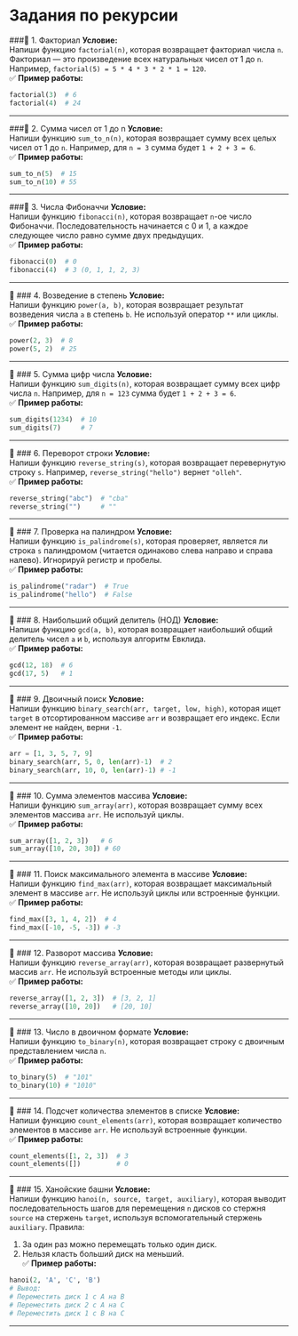 # Задания по рекурсии

###📌 1. Факториал
**Условие:**  
Напиши функцию `factorial(n)`, которая возвращает факториал числа `n`. Факториал — это произведение всех натуральных чисел от 1 до `n`. Например, `factorial(5) = 5 * 4 * 3 * 2 * 1 = 120`.  
✅ **Пример работы:**
```python
factorial(3)  # 6
factorial(4)  # 24
```

---

###📌 2. Сумма чисел от 1 до n
**Условие:**  
Напиши функцию `sum_to_n(n)`, которая возвращает сумму всех целых чисел от 1 до `n`. Например, для `n = 3` сумма будет `1 + 2 + 3 = 6`.  
✅ **Пример работы:**
```python
sum_to_n(5)  # 15
sum_to_n(10) # 55
```

---

###📌 3. Числа Фибоначчи
**Условие:**  
Напиши функцию `fibonacci(n)`, которая возвращает `n`-ое число Фибоначчи. Последовательность начинается с 0 и 1, а каждое следующее число равно сумме двух предыдущих.  
✅ **Пример работы:**
```python
fibonacci(0)  # 0
fibonacci(4)  # 3 (0, 1, 1, 2, 3)
```

---

📌 ### 4. Возведение в степень
**Условие:**  
Напиши функцию `power(a, b)`, которая возвращает результат возведения числа `a` в степень `b`. Не используй оператор `**` или циклы.  
✅ **Пример работы:**
```python
power(2, 3)  # 8
power(5, 2)  # 25
```

---

📌 ### 5. Сумма цифр числа
**Условие:**  
Напиши функцию `sum_digits(n)`, которая возвращает сумму всех цифр числа `n`. Например, для `n = 123` сумма будет `1 + 2 + 3 = 6`.  
✅ **Пример работы:**
```python
sum_digits(1234)  # 10
sum_digits(7)     # 7
```

---

📌 ### 6. Переворот строки
**Условие:**  
Напиши функцию `reverse_string(s)`, которая возвращает перевернутую строку `s`. Например, `reverse_string("hello")` вернет `"olleh"`.  
✅ **Пример работы:**
```python
reverse_string("abc")  # "cba"
reverse_string("")     # ""
```

---

📌 ### 7. Проверка на палиндром
**Условие:**  
Напиши функцию `is_palindrome(s)`, которая проверяет, является ли строка `s` палиндромом (читается одинаково слева направо и справа налево). Игнорируй регистр и пробелы.  
✅ **Пример работы:**
```python
is_palindrome("radar")  # True
is_palindrome("hello")  # False
```

---

📌 ### 8. Наибольший общий делитель (НОД)
**Условие:**  
Напиши функцию `gcd(a, b)`, которая возвращает наибольший общий делитель чисел `a` и `b`, используя алгоритм Евклида.  
✅ **Пример работы:**
```python
gcd(12, 18)  # 6
gcd(17, 5)   # 1
```

---

📌 ### 9. Двоичный поиск
**Условие:**  
Напиши функцию `binary_search(arr, target, low, high)`, которая ищет `target` в отсортированном массиве `arr` и возвращает его индекс. Если элемент не найден, верни `-1`.  
✅ **Пример работы:**
```python
arr = [1, 3, 5, 7, 9]
binary_search(arr, 5, 0, len(arr)-1)  # 2
binary_search(arr, 10, 0, len(arr)-1) # -1
```

---

📌 ### 10. Сумма элементов массива
**Условие:**  
Напиши функцию `sum_array(arr)`, которая возвращает сумму всех элементов массива `arr`. Не используй циклы.  
✅ **Пример работы:**
```python
sum_array([1, 2, 3])   # 6
sum_array([10, 20, 30]) # 60
```

---

📌 ### 11. Поиск максимального элемента в массиве
**Условие:**  
Напиши функцию `find_max(arr)`, которая возвращает максимальный элемент в массиве `arr`. Не используй циклы или встроенные функции.  
✅ **Пример работы:**
```python
find_max([3, 1, 4, 2])  # 4
find_max([-10, -5, -3]) # -3
```

---

📌 ### 12. Разворот массива
**Условие:**  
Напиши функцию `reverse_array(arr)`, которая возвращает развернутый массив `arr`. Не используй встроенные методы или циклы.  
✅ **Пример работы:**
```python
reverse_array([1, 2, 3])  # [3, 2, 1]
reverse_array([10, 20])   # [20, 10]
```

---

📌 ### 13. Число в двоичном формате
**Условие:**  
Напиши функцию `to_binary(n)`, которая возвращает строку с двоичным представлением числа `n`.  
✅ **Пример работы:**
```python
to_binary(5)  # "101"
to_binary(10) # "1010"
```

---

📌 ### 14. Подсчет количества элементов в списке
**Условие:**  
Напиши функцию `count_elements(arr)`, которая возвращает количество элементов в массиве `arr`. Не используй встроенные функции.  
✅ **Пример работы:**
```python
count_elements([1, 2, 3])  # 3
count_elements([])         # 0
```

---

📌 ### 15. Ханойские башни
**Условие:**  
Напиши функцию `hanoi(n, source, target, auxiliary)`, которая выводит последовательность шагов для перемещения `n` дисков со стержня `source` на стержень `target`, используя вспомогательный стержень `auxiliary`. Правила:  
1. За один раз можно перемещать только один диск.  
2. Нельзя класть больший диск на меньший.  
✅ **Пример работы:**
```python
hanoi(2, 'A', 'C', 'B')
# Вывод:
# Переместить диск 1 с A на B
# Переместить диск 2 с A на C
# Переместить диск 1 с B на C
```

---
